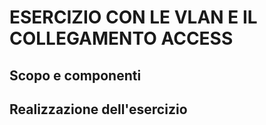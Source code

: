 # ESERCIZIO CON LE VLAN E IL COLLEGAMENTO ACCESS

## Scopo e componenti


## Realizzazione dell'esercizio
